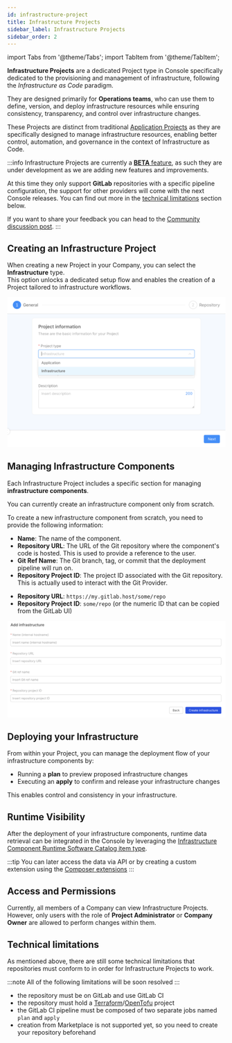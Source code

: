 ```yaml
---
id: infrastructure-project
title: Infrastructure Projects
sidebar_label: Infrastructure Projects
sidebar_order: 2
---
```


import Tabs from '@theme/Tabs';
import TabItem from '@theme/TabItem';

**Infrastructure Projects** are a dedicated Project type in Console specifically dedicated to the provisioning and management of infrastructure, following the *Infrastructure as Code* paradigm.

They are designed primarily for **Operations teams**, who can use them to define, version,
and deploy infrastructure resources while ensuring consistency, transparency, and control over infrastructure changes.

These Projects are distinct from traditional [Application Projects](/console/project-configuration/application-project.md) as they are specifically designed to manage infrastructure resources,
enabling better control, automation, and governance in the context of Infrastructure as Code.

:::info
Infrastructure Projects are currently a [**BETA** feature](/info/version_policy.md#feature-preview-and-beta), as such they are under development as we are adding new features and improvements.

At this time they only support **GitLab** repositories with a specific pipeline configuration, the support for other providers will come with the next Console releases.
You can find out more in the [technical limitations](#technical-limitations) section below.

If you want to share your feedback you can head to the [Community discussion post](https://github.com/mia-platform/community/discussions/612).
:::

## Creating an Infrastructure Project

When creating a new Project in your Company, you can select the **Infrastructure** type.  
This option unlocks a dedicated setup flow and enables the creation of a Project tailored to infrastructure workflows.

![Infrastructure Project selection](./img/infrastructure-project-selection.png)

## Managing Infrastructure Components

Each Infrastructure Project includes a specific section for managing **infrastructure components**.

You can currently create an infrastructure component only from scratch.

To create a new infrastructure component from scratch, you need to provide the following information:

- **Name**: The name of the component.  
- **Repository URL**: The URL of the Git repository where the component's code is hosted. This is used to provide a reference to the user.
- **Git Ref Name**: The Git branch, tag, or commit that the deployment pipeline will run on.  
- **Repository Project ID**: The project ID associated with the Git repository. This is actually used to interact with the Git Provider.

<Tabs>
<TabItem value="GitLab-Example" label="GitLab" default>

- **Repository URL**: `https://my.gitlab.host/some/repo`
- **Repository Project ID**: `some/repo` (or the numeric ID that can be copied from the GitLab UI)

</TabItem>
</Tabs>

![Add Infrastructure Component](./img/add-infrastructure-component.png)

## Deploying your Infrastructure

From within your Project, you can manage the deployment flow of your infrastructure components by:

- Running a **plan** to preview proposed infrastructure changes  
- Executing an **apply** to confirm and release your infrastructure changes

This enables control and consistency in your infrastructure.

## Runtime Visibility

After the deployment of your infrastructure components, runtime data retrieval can be integrated in the Console by leveraging the [Infrastructure Component Runtime Software Catalog item type](/software-catalog/items-manifest/infrastructure-component-runtime.md).

:::tip
You can later access the data via API or by creating a custom extension using the [Composer extensions](/console/company-configuration/extensions.md#add-new-extension)
:::

## Access and Permissions

Currently, all members of a Company can view Infrastructure Projects.  
However, only users with the role of **Project Administrator** or **Company Owner** are allowed to perform changes within them.

## Technical limitations

As mentioned above, there are still some technical limitations that repositories must conform to in order for Infrastructure Projects to work.

:::note
All of the following limitations will be soon resolved
:::

- the repository must be on GitLab and use GitLab CI
- the repository must hold a [Terraform](https://www.hashicorp.com/en/products/terraform)/[OpenTofu](https://opentofu.org/) project
- the GitLab CI pipeline must be composed of two separate jobs named `plan` and `apply`
- creation from Marketplace is not supported yet, so you need to create your repository beforehand
